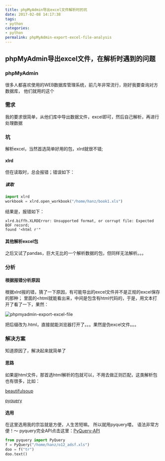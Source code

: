 ```yaml
---
title: phpMyAdmin导出excel文件解析时的坑
date: 2017-02-08 14:17:38
tags: 
- python
categories: 
- python
permalink: phpMyAdmin-export-excel-file-analysis
---
```


## phpMyAdmin导出excel文件，在解析时遇到的问题

### phpMyAdmin
很多人都喜欢使用的WEB数据库管理系统，前几年非常流行，刚好我要查询对方数据库，
他们就用的这个

### 需求
我的要求很简单，从他们库中导出数据文件，excel即可，然后自己解析，再进行处理数据
<!--more-->

### 坑
解析excel，当然首选简单好用的包，xlrd就很不错;
#### xlrd
但在读取时，总会报错；错误如下：
##### 读取
```python
import xlrd
workbook = xlrd.open_workbook("/home/hanz/book1.xls")
```

结果是，报错如下：
```errorcode
xlrd.biffh.XLRDError: Unsupported format, or corrupt file: Expected BOF record;
found '<html r'"
```

#### 其他解析excel包
之后又试了pandas，巨大无比的一个解析数据的包，但同样无法解析。。。

### 分析
#### 根据报错分析原因
根据xlrd报的错，猜了一下原因，有可能导出的excel文件并不是正规的excel保存的那种；
里面的<html就能看出来，中间是包含有html代码的，于是，用文本打开了看了一下，果然：

![phpmyadmin-export-excel-file](http://oi1wvrjc2.bkt.clouddn.com/17-2-8/44364820-file_1486535637317_11f27.png)

把后缀改为.html，直接就能浏览器打开了。。。果然是伪excel文件。。。

### 解决方案
知道原因了，解决起来就简单了
#### 思路
如果是html文件，那首选html解析的包就可以，不用去做正则匹配，这类解析包也有很多，比如：

[beautifulsoup](https://www.crummy.com/software/BeautifulSoup/bs4/doc.zh/)

[pyquery](https://pythonhosted.org/pyquery)

#### 选用
在这里选用我的宗旨就是方便，人生苦短嘛。
所以就用pyquery喽。
语法非常方便！～
pyquery完全API点击这里：[PyQuery-API](https://pythonhosted.org/pyquery/api.html)
```python
from pyquery import PyQuery
f = PyQuery("/home/hanz/o12_adsf.xls")
doo = f("tr")
doo.text()
```